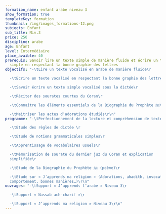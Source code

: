 ```yaml
---
formation_name: enfant arabe niveau 3
show_formation: true
templateKey: formation
thumbnail: /img/images_formations-12.png
subjects: Enfant
sub_title: Niv.3
price: 250
discipline: arabe
age: Enfant
level: Intermédiaire
place_avaible: 40
prerequis: Savoir lire un texte simple de manière fluide et écrire un texte
  simple en respectant la bonne graphie des lettres
objectifs: "-\tLire un texte vocalisé en arabe de manière fluide\r

  -\tEcrire un texte vocalisé en respectant la bonne graphie des lettres \r

  -\tSavoir écrire un texte simple vocalisé sous la dictée\r

  -\tRéciter des sourates courtes du Coran\r

  -\tConnaitre les éléments essentiels de la Biographie du Prophète ﷺ\r

  -\tMaitriser les actes d’adorations étudiés\r\n"
programme: "-\tPerfectionnement de la lecture et compréhension de textes\r

  -\tEtude des règles de dictée \r

  -\tEtude de notions grammaticales simples\r

  -\tApprentissage de vocabulaires usuels\r

  -\tMémorisation de sourate du dernier juz du Coran et explication
  simplifiée\r

  -\tEtude de la Biographie du Prophète ﷺ (poème)\r

  -\tEtude sur « J’apprends ma religion » (Adorations, ahadith, invocations,
  comportement, bonnes manières…)\r\n"
ouvrages: "-\tSupport « J’apprends l’arabe » Niveau 3\r

  -\tSupport « Nassab ach-charif »\r

  -\tSupport « J’apprends ma religion » Niveau 3\r\n"
---
```


